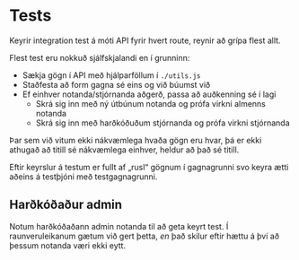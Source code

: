 # Tests

Keyrir integration test á móti API fyrir hvert route, reynir að grípa flest allt.

Flest test eru nokkuð sjálfskjalandi en í grunninn:

- Sækja gögn í API með hjálparföllum í `./utils.js`
- Staðfesta að form gagna sé eins og við búumst við
- Ef einhver notanda/stjórnanda aðgerð, passa að auðkenning sé í lagi
  - Skrá sig inn með ný útbúnum notanda og prófa virkni almenns notanda
  - Skrá sig inn með harðkóðuðum stjórnanda og prófa virkni stjórnanda

Þar sem við vitum ekki nákvæmlega hvaða gögn eru hvar, þá er ekki athugað að titill sé nákvæmlega einhver, heldur að það sé titill.

Eftir keyrslur á testum er fullt af „rusl“ gögnum í gagnagrunni svo keyra ætti aðeins á testþjóni með testgagnagrunni.

## Harðkóðaður admin

Notum harðkóðaðann admin notanda til að geta keyrt test. Í raunveruleikanum gætum við gert þetta, _en_ það skilur eftir hættu á því að þessum notanda væri ekki eytt.
